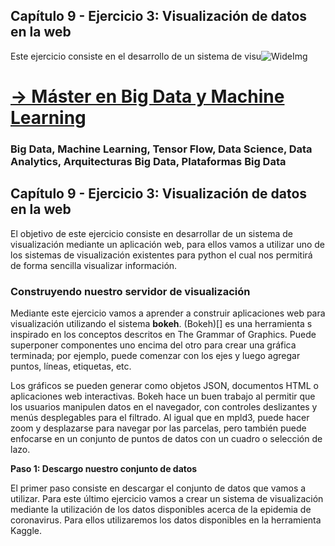 ## Capítulo 9 - Ejercicio 3: Visualización de datos en la web ##

Este ejercicio consiste en el desarrollo de un sistema de visu![WideImg](https://fictizia.com/img/github/Fictizia-plan-estudios-github.jpg)

# [→ Máster en Big Data y Machine Learning](https://fictizia.com/formacion/master-big-data)
### Big Data, Machine Learning, Tensor Flow, Data Science, Data Analytics, Arquitecturas Big Data, Plataformas Big Data

## Capítulo 9 - Ejercicio 3: Visualización de datos en la web ##

El objetivo de este ejercicio consiste en desarrollar de un sistema de visualización mediante un aplicación web, para ellos vamos a utilizar uno de los sistemas de visualización existentes para python el cual nos permitirá de forma sencilla visualizar información. 

### Construyendo nuestro servidor de visualización

Mediante este ejercicio vamos a aprender a construir aplicaciones web para visualización utilizando el sistema __bokeh__. (Bokeh)[] es una herramienta s inspirado en los conceptos descritos en The Grammar of Graphics. Puede superponer componentes uno encima del otro para crear una gráfica terminada; por ejemplo, puede comenzar con los ejes y luego agregar puntos, líneas, etiquetas, etc.

Los gráficos se pueden generar como objetos JSON, documentos HTML o aplicaciones web interactivas. Bokeh hace un buen trabajo al permitir que los usuarios manipulen datos en el navegador, con controles deslizantes y menús desplegables para el filtrado. Al igual que en mpld3, puede hacer zoom y desplazarse para navegar por las parcelas, pero también puede enfocarse en un conjunto de puntos de datos con un cuadro o selección de lazo.


**Paso 1: Descargo nuestro conjunto de datos**

El primer paso consiste en descargar el conjunto de datos que vamos a utilizar. Para este último ejercicio vamos a crear un sistema de visualización mediante la utilización de los datos disponibles acerca de la epidemia de coronavirus. Para ellos utilizaremos los datos disponibles en la herramienta Kaggle.
